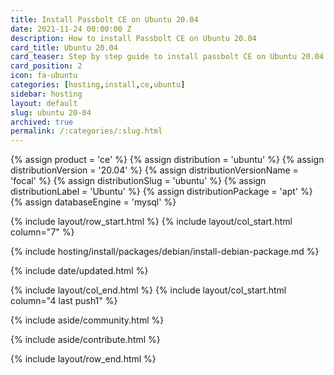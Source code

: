 ```yaml
---
title: Install Passbolt CE on Ubuntu 20.04
date: 2021-11-24 00:00:00 Z
description: How to install Passbolt CE on Ubuntu 20.04
card_title: Ubuntu 20.04
card_teaser: Step by step guide to install passbolt CE on Ubuntu 20.04
card_position: 2
icon: fa-ubuntu
categories: [hosting,install,ce,ubuntu]
sidebar: hosting
layout: default
slug: ubuntu 20-04
archived: true
permalink: /:categories/:slug.html
---
```


{% assign product = 'ce' %}
{% assign distribution = 'ubuntu' %}
{% assign distributionVersion = '20.04' %}
{% assign distributionVersionName = 'focal' %}
{% assign distributionSlug = 'ubuntu' %}
{% assign distributionLabel = 'Ubuntu' %}
{% assign distributionPackage = 'apt' %}
{% assign databaseEngine = 'mysql' %}

{% include layout/row_start.html %}
{% include layout/col_start.html column="7" %}

{% include hosting/install/packages/debian/install-debian-package.md %}

{% include date/updated.html %}

{% include layout/col_end.html %}
{% include layout/col_start.html column="4 last push1" %}

{% include aside/community.html %}

{% include aside/contribute.html %}

{% include layout/row_end.html %}


